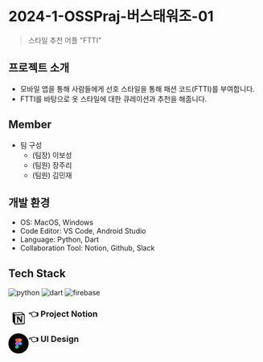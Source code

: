 # 2024-1-OSSPraj-버스태워조-01
> 스타일 추천 어플 "FTTI"

## 프로젝트 소개
- 모바일 앱을 통해 사람들에게 선호 스타일을 통해 패션 코드(FTTI)를 부여합니다.
- FTTI를 바탕으로 옷 스타일에 대한 큐레이션과 추천을 해줍니다.

## Member
- 팀 구성
    - (팀장) 이보성
    - (팀원) 장주리
    - (팀원) 김민재

 ## 개발 환경
 - OS: MacOS, Windows
 - Code Editor: VS Code, Android Studio
 - Language: Python, Dart
 - Collaboration Tool: Notion, Github, Slack

## Tech Stack
![python](https://img.shields.io/badge/Python-3776AB?style=for-the-badge&logo=python&logoColor=white)
![dart](https://img.shields.io/badge/Dart-0175C2?style=for-the-badge&logo=dart&logoColor=white)
![firebase](https://img.shields.io/badge/Firebase-039BE5?style=for-the-badge&logo=Firebase&logoColor=white)

### 👈 Project Notion [<img align="left" width="40" height="40" src="./Doc/imgs/notion.png">](https://nebulous-vanilla-d19.notion.site/OSSProj_2024-1-8cf5c5fd603e4f6bbe1e5b8c52f0d524?pvs=4)

### 👈 UI Design [<img align="left" width="40" height="40" src="./Doc/imgs/figma.png">](https://www.figma.com/file/7JUobAq9G3p15RMyiYEbeF/FTTI-App-Design?type=design&node-id=0%3A1&mode=design&t=B2O1mhUSkUsGWdCu-1)
